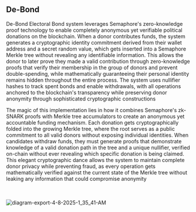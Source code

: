 
## De-Bond
De-Bond Electoral Bond system leverages Semaphore's zero-knowledge proof technology to enable completely anonymous yet verifiable political donations on the blockchain. When a donor contributes funds, the system generates a cryptographic identity commitment derived from their wallet address and a secret random value, which gets inserted into a Semaphore Merkle tree without revealing any identifiable information. This allows the donor to later prove they made a valid contribution through zero-knowledge proofs that verify their membership in the group of donors and prevent double-spending, while mathematically guaranteeing their personal identity remains hidden throughout the entire process. The system uses nullifier hashes to track spent bonds and enable withdrawals, with all operations anchored to the blockchain's transparency while preserving donor anonymity through sophisticated cryptographic constructions

The magic of this implementation lies in how it combines Semaphore's zk-SNARK proofs with Merkle tree accumulators to create an anonymous yet accountable funding mechanism. Each donation gets cryptographically folded into the growing Merkle tree, where the root serves as a public commitment to all valid donors without exposing individual identities. When candidates withdraw funds, they must generate proofs that demonstrate knowledge of a valid donation path in the tree and a unique nullifier, verified on-chain without ever revealing which specific donation is being claimed. This elegant cryptographic dance allows the system to maintain complete donor privacy while preventing fraud, as every operation gets mathematically verified against the current state of the Merkle tree without leaking any information that could compromise anonymity

<br><br>
![diagram-export-4-8-2025-1_35_41-AM](https://github.com/user-attachments/assets/e29ee300-1f70-4087-b9da-093817b92a12)
